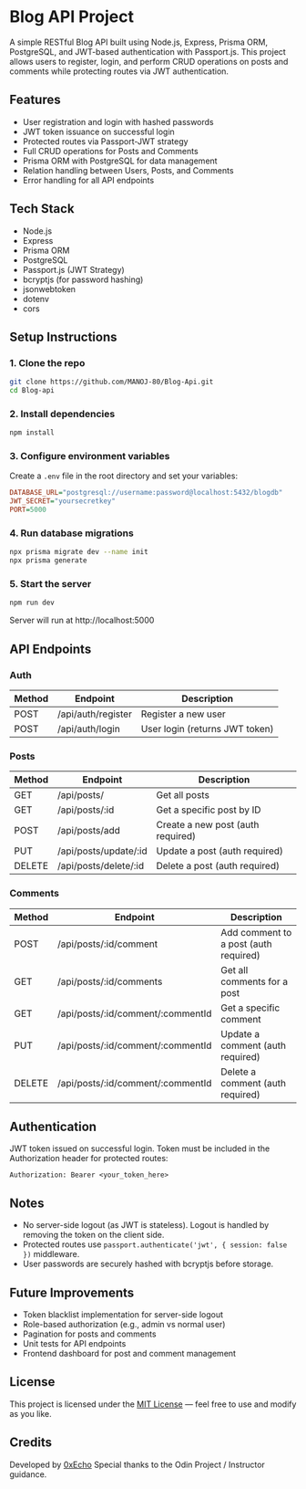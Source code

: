 # Blog API Project

A simple RESTful Blog API built using Node.js, Express, Prisma ORM, PostgreSQL, and JWT-based authentication with Passport.js. This project allows users to register, login, and perform CRUD operations on posts and comments while protecting routes via JWT authentication.

## Features

- User registration and login with hashed passwords
- JWT token issuance on successful login
- Protected routes via Passport-JWT strategy
- Full CRUD operations for Posts and Comments
- Prisma ORM with PostgreSQL for data management
- Relation handling between Users, Posts, and Comments
- Error handling for all API endpoints

## Tech Stack

- Node.js
- Express
- Prisma ORM
- PostgreSQL
- Passport.js (JWT Strategy)
- bcryptjs (for password hashing)
- jsonwebtoken
- dotenv
- cors


## Setup Instructions

### 1. Clone the repo

```bash
git clone https://github.com/MANOJ-80/Blog-Api.git
cd Blog-api
```

### 2. Install dependencies

```bash
npm install
```

### 3. Configure environment variables

Create a `.env` file in the root directory and set your variables:

```ini
DATABASE_URL="postgresql://username:password@localhost:5432/blogdb"
JWT_SECRET="yoursecretkey"
PORT=5000
```

### 4. Run database migrations

```bash
npx prisma migrate dev --name init
npx prisma generate
```

### 5. Start the server

```bash
npm run dev
```

Server will run at http://localhost:5000

## API Endpoints

### Auth

| Method | Endpoint | Description |
|--------|----------|-------------|
| POST | /api/auth/register | Register a new user |
| POST | /api/auth/login | User login (returns JWT token) |

### Posts

| Method | Endpoint | Description |
|--------|----------|-------------|
| GET | /api/posts/ | Get all posts |
| GET | /api/posts/:id | Get a specific post by ID |
| POST | /api/posts/add | Create a new post (auth required) |
| PUT | /api/posts/update/:id | Update a post (auth required) |
| DELETE | /api/posts/delete/:id | Delete a post (auth required) |

### Comments

| Method | Endpoint | Description |
|--------|----------|-------------|
| POST | /api/posts/:id/comment | Add comment to a post (auth required) |
| GET | /api/posts/:id/comments | Get all comments for a post |
| GET | /api/posts/:id/comment/:commentId | Get a specific comment |
| PUT | /api/posts/:id/comment/:commentId | Update a comment (auth required) |
| DELETE | /api/posts/:id/comment/:commentId | Delete a comment (auth required) |

## Authentication

JWT token issued on successful login. Token must be included in the Authorization header for protected routes:

```
Authorization: Bearer <your_token_here>
```

## Notes

- No server-side logout (as JWT is stateless). Logout is handled by removing the token on the client side.
- Protected routes use `passport.authenticate('jwt', { session: false })` middleware.
- User passwords are securely hashed with bcryptjs before storage.

## Future Improvements

- Token blacklist implementation for server-side logout
- Role-based authorization (e.g., admin vs normal user)
- Pagination for posts and comments
- Unit tests for API endpoints
- Frontend dashboard for post and comment management

## License

This project is licensed under the [MIT License](LICENSE) — feel free to use and modify as you like.

## Credits

Developed by [0xEcho](https://github.com/MANOJ-80)
Special thanks to the Odin Project / Instructor guidance.

